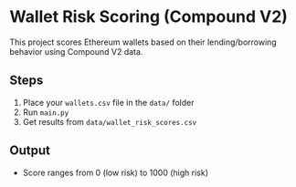 # Wallet Risk Scoring (Compound V2)

This project scores Ethereum wallets based on their lending/borrowing behavior using Compound V2 data.

## Steps

1. Place your `wallets.csv` file in the `data/` folder
2. Run `main.py`
3. Get results from `data/wallet_risk_scores.csv`

## Output

- Score ranges from 0 (low risk) to 1000 (high risk)
